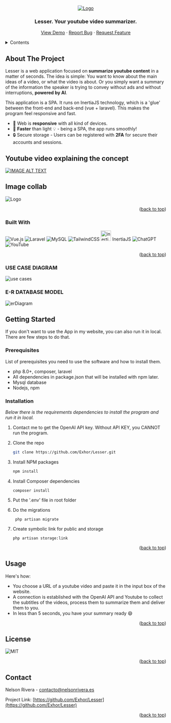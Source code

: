 <a name="readme-top"></a>

<!-- PROJECT LOGO -->
<br />
<div align="center">
  <a href="https://www.nelsonrivera.es/">
    <img src="https://i.imgur.com/vqq17xp.png" alt="Logo">
  </a>
  <h3 align="center">Lesser. Your youtube video summarizer.</h3>

  <p align="center">
    <a href="https://www.nelsonrivera.es/">View Demo</a>
    ·
    <a href="https://github.com/Exhore/Lesser/issues/new?labels=bug&template=bug-report---.md">Report Bug</a>
    ·
    <a href="https://github.com/Exhore/Lesser/issues/new?labels=enhancement&template=feature-request---.md">Request Feature</a>
  </p>
</div>

<!-- TABLE OF CONTENTS -->
<details>
  <summary>Contents</summary>
  <ol>
    <li>
      <a href="#about-the-project">About The Project</a>
      <ul>
        <li><a href="#built-with">Built With</a></li>
      </ul>
    </li>
    <li>
      <a href="#getting-started">Getting Started</a>
      <ul>
        <li><a href="#prerequisites">Prerequisites</a></li>
        <li><a href="#installation">Installation</a></li>
      </ul>
    </li>
    <li><a href="#usage">Usage</a></li>
    <li><a href="#license">License</a></li>
    <li><a href="#contact">Contact</a></li>
  </ol>
</details>

<!-- ABOUT THE PROJECT -->

## About The Project

Lesser is a web application focused on <b>summarize youtube content</b> in a matter of seconds. The idea is simple: You want to know about the main ideas of a video, or what the video is about. Or you simply want a summary of the information the speaker is trying to convey without ads and without interruptions, <b>powered by AI</b>.

This application is a SPA. It runs on InertiaJS technology, which is a 'glue' between the front-end and back-end (vue + laravel). This makes the program feel responsive and fast.

-   📱 Web is <b>responsive</b> with all kind of devices.
-   🏃 <b>Faster</b> than light 💡 - being a SPA, the app runs smoothly!
-   🔒 Secure storage - Users can be registered with <b>2FA</b> for secure their accounts and sessions.


## Youtube video explaining the concept
[![IMAGE ALT TEXT](http://img.youtube.com/vi/FrZC6QzUGxM/0.jpg)](http://www.youtube.com/watch?v=FrZC6QzUGxM "Lesser in action")
## Image collab
<img src="https://i.imgur.com/nMdncgW.png" alt="Logo">

<p align="right">(<a href="#readme-top">back to top</a>)</p>

### Built With

![Vue.js](https://img.shields.io/badge/vuejs-%2335495e.svg?style=for-the-badge&logo=vuedotjs&logoColor=%234FC08D)
![Laravel](https://img.shields.io/badge/laravel-%23FF2D20.svg?style=for-the-badge&logo=laravel&logoColor=white)
![MySQL](https://img.shields.io/badge/mysql-4479A1.svg?style=for-the-badge&logo=mysql&logoColor=white)
![TailwindCSS](https://img.shields.io/badge/tailwindcss-%2338B2AC.svg?style=for-the-badge&logo=tailwind-css&logoColor=white)
<img src="https://avatars.githubusercontent.com/u/47703742?s=280&v=4" alt="inertia" width=32px height=32px>
InertiaJS
![ChatGPT](https://img.shields.io/badge/chatGPT-74aa9c?style=for-the-badge&logo=openai&logoColor=white)
![YouTube](https://img.shields.io/badge/YouTube-%23FF0000.svg?style=for-the-badge&logo=YouTube&logoColor=white)

<p align="right">(<a href="#readme-top">back to top</a>)</p>

### USE CASE DIAGRAM

<img src="https://i.imgur.com/fClc6QN.png" alt="use cases">


### E-R DATABASE MODEL

<img src="https://i.imgur.com/hWPyeMq.png" alt="erDiagram">


## Getting Started

If you don't want to use the App in my website, you can also run it in local. There are few steps to do that.

### Prerequisites

List of prerequisites you need to use the software and how to install them.

-   php 8.0+, composer, laravel
-   All dependencies in package.json that will be installed with npm later.
-   Mysql database
-   Nodejs, npm

### Installation

_Below there is the requirements dependencies to install the program and run it in local._

1. Contact me to get the OpenAI API key. Without API KEY, you CANNOT run the program.
2. Clone the repo
    ```sh
    git clone https://github.com/Exhor/Lesser.git
    ```
3. Install NPM packages
    ```sh
    npm install
    ```
4. Install Composer dependencies

   ``` composer install ```


6. Put the '.env' file in root folder

7. Do the migrations

   ```
    php artisan migrate
   ```

9. Create symbolic link for public and storage
   ```
   php artisan storage:link
    ```

<p align="right">(<a href="#readme-top">back to top</a>)</p>

## Usage

Here's how:

-   You choose a URL of a youtube video and paste it in the input box of the website.
-   A connection is established with the OpenAI API and Youtube to collect the subtitles of the videos, process them to summarize them and deliver them to you.
-   In less than 5 seconds, you have your summary ready :smile:

<p align="right">(<a href="#readme-top">back to top</a>)</p>

<!-- LICENSE -->

## License

![MIT](https://img.shields.io/badge/license-MIT-blue)

<p align="right">(<a href="#readme-top">back to top</a>)</p>

<!-- CONTACT -->

## Contact

Nelson Rivera - contacto@nelsonrivera.es

Project Link: [https://github.com/Exhor/Lesser](https://github.com/Exhor/Lesser)

<p align="right">(<a href="#readme-top">back to top</a>)</p>

[issues-shield]: https://img.shields.io/github/issues/othneildrew/Best-README-Template.svg?style=for-the-badge
[issues-url]: https://www.nelsonrivera.es//issues
